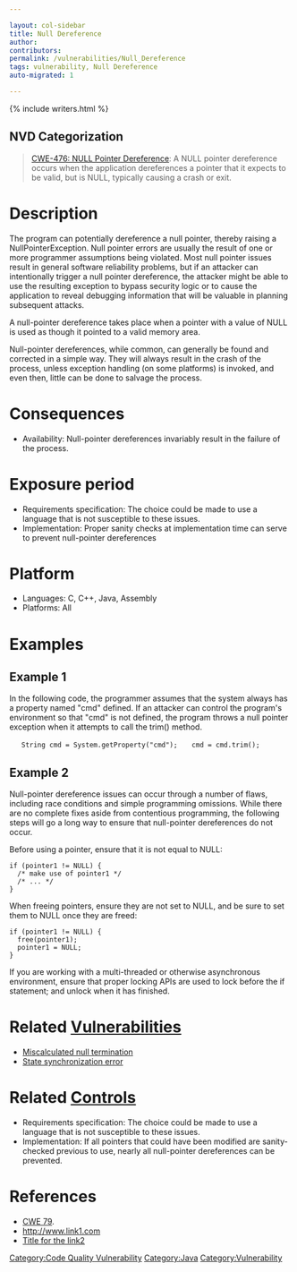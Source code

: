 ```yaml
---

layout: col-sidebar
title: Null Dereference
author:
contributors:
permalink: /vulnerabilities/Null_Dereference
tags: vulnerability, Null Dereference
auto-migrated: 1

---
```


{% include writers.html %}

## NVD Categorization

> [CWE-476: NULL Pointer Dereference](https://cwe.mitre.org/data/definitions/476.html): A NULL pointer dereference occurs when the application dereferences a pointer that it expects to be valid, but is NULL, typically causing a crash or exit.

# Description

The program can potentially dereference a null pointer, thereby raising
a NullPointerException. Null pointer errors are usually the result of
one or more programmer assumptions being violated. Most null pointer
issues result in general software reliability problems, but if an
attacker can intentionally trigger a null pointer dereference, the
attacker might be able to use the resulting exception to bypass security
logic or to cause the application to reveal debugging information that
will be valuable in planning subsequent attacks.

A null-pointer dereference takes place when a pointer with a value of
NULL is used as though it pointed to a valid memory area.

Null-pointer dereferences, while common, can generally be found and
corrected in a simple way. They will always result in the crash of the
process, unless exception handling (on some platforms) is invoked, and
even then, little can be done to salvage the process.

# Consequences

  - Availability: Null-pointer dereferences invariably result in the
    failure of the process.

# Exposure period

  - Requirements specification: The choice could be made to use a
    language that is not susceptible to these issues.
  - Implementation: Proper sanity checks at implementation time can
    serve to prevent null-pointer dereferences

# Platform

  - Languages: C, C++, Java, Assembly
  - Platforms: All

# Examples

## Example 1

In the following code, the programmer assumes that the system always has
a property named "cmd" defined. If an attacker can control the program's
environment so that "cmd" is not defined, the program throws a null
pointer exception when it attempts to call the trim() method.

`   String cmd = System.getProperty("cmd");`
`   cmd = cmd.trim();`

## Example 2

Null-pointer dereference issues can occur through a number of flaws,
including race conditions and simple programming omissions. While there
are no complete fixes aside from contentious programming, the following
steps will go a long way to ensure that null-pointer dereferences do not
occur.

Before using a pointer, ensure that it is not equal to NULL:

    if (pointer1 != NULL) {
      /* make use of pointer1 */
      /* ... */
    }

When freeing pointers, ensure they are not set to NULL, and be sure to
set them to NULL once they are freed:

    if (pointer1 != NULL) {
      free(pointer1);
      pointer1 = NULL;
    }

If you are working with a multi-threaded or otherwise asynchronous
environment, ensure that proper locking APIs are used to lock before the
if statement; and unlock when it has finished.

# Related [Vulnerabilities](https://owasp.org/www-community/vulnerabilities/)

  - [Miscalculated null
    termination](Miscalculated_null_termination "wikilink")
  - [State synchronization
    error](State_synchronization_error "wikilink")

# Related [Controls](https://owasp.org/www-community/controls/)

  - Requirements specification: The choice could be made to use a
    language that is not susceptible to these issues.
  - Implementation: If all pointers that could have been modified are
    sanity-checked previous to use, nearly all null-pointer dereferences
    can be prevented.

# References

  - [CWE 79](http://cwe.mitre.org/data/definitions/79.html).
  - <http://www.link1.com>
  - [Title for the link2](http://www.link2.com)

[Category:Code Quality
Vulnerability](Category:Code_Quality_Vulnerability "wikilink")
[Category:Java](Category:Java "wikilink")
[Category:Vulnerability](Category:Vulnerability "wikilink")
